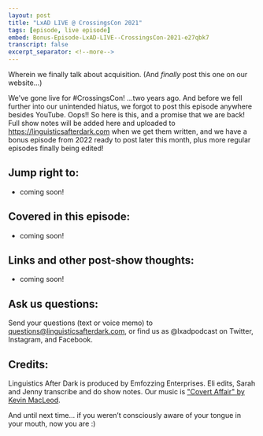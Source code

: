 ```yaml
---
layout: post
title: "LxAD LIVE @ CrossingsCon 2021"
tags: [episode, live episode]
embed: Bonus-Episode-LxAD-LIVE--CrossingsCon-2021-e27qbk7
transcript: false
excerpt_separator: <!--more-->
---
```


Wherein we finally talk about acquisition. (And *finally* post this one on our website…)
<!--more-->
We've gone live for #CrossingsCon! ...two years ago. And before we fell further into our unintended hiatus, we forgot to post this episode anywhere besides YouTube. Oops!! So here is this, and a promise that we are back! Full show notes will be added here and uploaded to https://linguisticsafterdark.com when we get them written, and we have a bonus episode from 2022 ready to post later this month, plus more regular episodes finally being edited!

## Jump right to:
- coming soon!

## Covered in this episode:
- coming soon!

## Links and other post-show thoughts:
- coming soon!

## Ask us questions:
Send your questions (text or voice memo) to questions@linguisticsafterdark.com, or find us as @lxadpodcast on Twitter, Instagram, and Facebook.

## Credits:
Linguistics After Dark is produced by Emfozzing Enterprises. Eli edits, Sarah and Jenny transcribe and do show notes. Our music is ["Covert Affair" by Kevin MacLeod](http://lxad.cf/music).

And until next time… if you weren’t consciously aware of your tongue in your mouth, now you are :)
